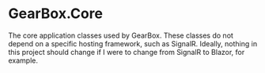 # GearBox.Core
The core application classes used by GearBox.
These classes do not depend on a specific hosting framework, such as SignalR.
Ideally, nothing in this project should change if I were to change from SignalR to Blazor, for example.